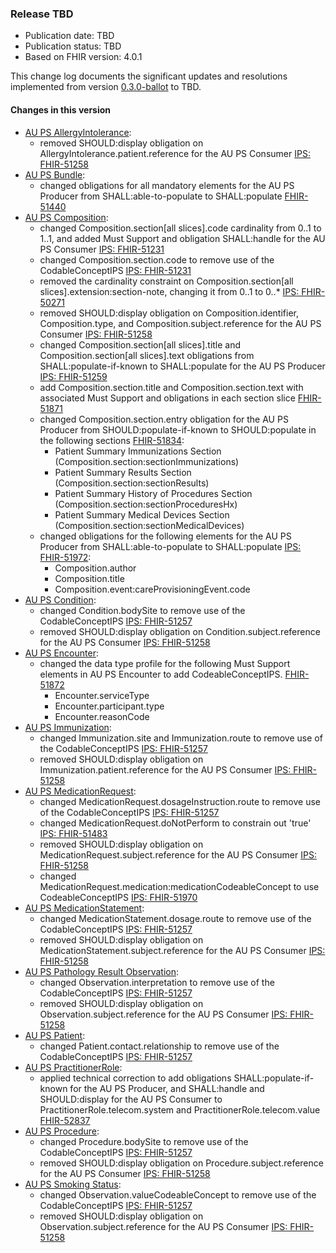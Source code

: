 ###  Release TBD
- Publication date: TBD
- Publication status: TBD
- Based on FHIR version: 4.0.1

This change log documents the significant updates and resolutions implemented from version [0.3.0-ballot](https://hl7.org.au/fhir/ps/0.3.0-ballot/index.html) to TBD.

#### Changes in this version
- [AU PS AllergyIntolerance](StructureDefinition-au-ps-allergyintolerance.html):
  - removed SHOULD:display obligation on AllergyIntolerance.patient.reference for the AU PS Consumer [IPS: FHIR-51258](https://jira.hl7.org/browse/FHIR-51258)
- [AU PS Bundle](StructureDefinition-au-ps-bundle.html):
  - changed obligations for all mandatory elements for the AU PS Producer from SHALL:able-to-populate to SHALL:populate [FHIR-51440](https://jira.hl7.org/browse/FHIR-51440)
- [AU PS Composition](StructureDefinition-au-ps-composition.html):
  - changed Composition.section[all slices].code cardinality from 0..1 to 1..1, and added Must Support and obligation SHALL:handle for the AU PS Consumer [IPS: FHIR-51231](https://jira.hl7.org/browse/FHIR-51231)
  - changed Composition.section.code to remove use of the CodableConceptIPS [IPS: FHIR-51231](https://jira.hl7.org/browse/FHIR-51231)
  - removed the cardinality constraint on Composition.section[all slices].extension:section-note, changing it from 0..1 to 0..* [IPS: FHIR-50271](https://jira.hl7.org/browse/FHIR-50271)
  - removed SHOULD:display obligation on Composition.identifier, Composition.type, and Composition.subject.reference for the AU PS Consumer [IPS: FHIR-51258](https://jira.hl7.org/browse/FHIR-51258)
  - changed Composition.section[all slices].title and Composition.section[all slices].text obligations from SHALL:populate-if-known to SHALL:populate for the AU PS Producer [IPS: FHIR-51259](https://jira.hl7.org/browse/FHIR-51259)
  - add Composition.section.title and Composition.section.text with associated Must Support and obligations in each section slice [FHIR-51871](https://jira.hl7.org/browse/FHIR-51871)
  - changed Composition.section.entry obligation for the AU PS Producer from SHOULD:populate-if-known to SHOULD:populate in the following sections [FHIR-51834](https://jira.hl7.org/browse/FHIR-51834):
    - Patient Summary Immunizations Section (Composition.section:sectionImmunizations) 
    - Patient Summary Results Section (Composition.section:sectionResults)
    - Patient Summary History of Procedures Section (Composition.section:sectionProceduresHx)
    - Patient Summary Medical Devices Section (Composition.section:sectionMedicalDevices)
  - changed obligations for the following elements for the AU PS Producer from SHALL:able-to-populate to SHALL:populate [IPS: FHIR-51972](https://jira.hl7.org/browse/FHIR-51972):
    - Composition.author
    - Composition.title
    - Composition.event:careProvisioningEvent.code
- [AU PS Condition](StructureDefinition-au-ps-condition.html):
  - changed Condition.bodySite to remove use of the CodableConceptIPS [IPS: FHIR-51257](https://jira.hl7.org/browse/FHIR-51257)
  - removed SHOULD:display obligation on Condition.subject.reference for the AU PS Consumer [IPS: FHIR-51258](https://jira.hl7.org/browse/FHIR-51258)
- [AU PS Encounter](StructureDefinition-au-ps-encounter.html):
  - changed the data type profile for the following Must Support elements in AU PS Encounter to add CodeableConceptIPS. [FHIR-51872](https://jira.hl7.org/browse/FHIR-51872)
    - Encounter.serviceType 
    - Encounter.participant.type 
    - Encounter.reasonCode 
- [AU PS Immunization](StructureDefinition-au-ps-immunization.html):
  - changed Immunization.site and Immunization.route to remove use of the CodableConceptIPS [IPS: FHIR-51257](https://jira.hl7.org/browse/FHIR-51257)
  - removed SHOULD:display obligation on Immunization.patient.reference for the AU PS Consumer [IPS: FHIR-51258](https://jira.hl7.org/browse/FHIR-51258)
- [AU PS MedicationRequest](StructureDefinition-au-ps-medicationrequest.html):
  - changed MedicationRequest.dosageInstruction.route to remove use of the CodableConceptIPS [IPS: FHIR-51257](https://jira.hl7.org/browse/FHIR-51257)
  - changed MedicationRequest.doNotPerform to constrain out 'true' [IPS: FHIR-51483](https://jira.hl7.org/browse/FHIR-51483)
  - removed SHOULD:display obligation on MedicationRequest.subject.reference for the AU PS Consumer [IPS: FHIR-51258](https://jira.hl7.org/browse/FHIR-51258)
  - changed MedicationRequest.medication:medicationCodeableConcept to use CodeableConceptIPS [IPS: FHIR-51970](https://jira.hl7.org/browse/FHIR-51970)
- [AU PS MedicationStatement](StructureDefinition-au-ps-medicationstatement.html):
  - changed MedicationStatement.dosage.route to remove use of the CodableConceptIPS [IPS: FHIR-51257](https://jira.hl7.org/browse/FHIR-51257)
  - removed SHOULD:display obligation on MedicationStatement.subject.reference for the AU PS Consumer [IPS: FHIR-51258](https://jira.hl7.org/browse/FHIR-51258)
- [AU PS Pathology Result Observation](StructureDefinition-au-ps-diagnosticresult-path.html):
  - changed Observation.interpretation to remove use of the CodableConceptIPS [IPS: FHIR-51257](https://jira.hl7.org/browse/FHIR-51257)
  - removed SHOULD:display obligation on Observation.subject.reference for the AU PS Consumer [IPS: FHIR-51258](https://jira.hl7.org/browse/FHIR-51258)
- [AU PS Patient](StructureDefinition-au-ps-patient.html):
  - changed Patient.contact.relationship to remove use of the CodableConceptIPS [IPS: FHIR-51257](https://jira.hl7.org/browse/FHIR-51257)
- [AU PS PractitionerRole](StructureDefinition-au-ps-practitionerrole.html):
  - applied technical correction to add obligations SHALL:populate-if-known for the AU PS Producer, and SHALL:handle and SHOULD:display for the AU PS Consumer to PractitionerRole.telecom.system and PractitionerRole.telecom.value [FHIR-52837](https://jira.hl7.org/browse/FHIR-52837)
- [AU PS Procedure](StructureDefinition-au-ps-procedure.html):
  - changed Procedure.bodySite to remove use of the CodableConceptIPS [IPS: FHIR-51257](https://jira.hl7.org/browse/FHIR-51257)
  - removed SHOULD:display obligation on Procedure.subject.reference for the AU PS Consumer [IPS: FHIR-51258](https://jira.hl7.org/browse/FHIR-51258)
- [AU PS Smoking Status](StructureDefinition-au-ps-smokingstatus.html):
  - changed Observation.valueCodeableConcept to remove use of the CodableConceptIPS [IPS: FHIR-51257](https://jira.hl7.org/browse/FHIR-51257)
  - removed SHOULD:display obligation on Observation.subject.reference for the AU PS Consumer [IPS: FHIR-51258](https://jira.hl7.org/browse/FHIR-51258)
